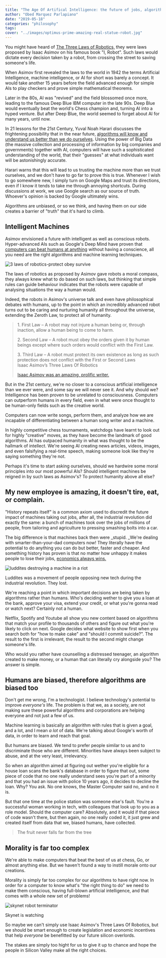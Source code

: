 ```yaml
---
title: "The Age Of Artifical Intelligence: the future of jobs, algorithms and morality."
author: "Obed Marquez Parlapiano"
date: "2019-05-18"
categories: "philosophy"
tags:
cover: "../images/optimus-prime-amazing-real-statue-robot.jpg"
---
```


You might have heard of [The Three Laws of Robotics,](https://obedparla.com/books/thoughts-on-i-robot-by-isaac-asimov/) they were laws proposed by Isaac Asimov on his famous book "I, Robot". Such laws would dictate every decision taken by a robot, from crossing the street to saving someone's life.

When Asimov first revealed the laws to the world in 1942 the terms Artificial Intelligence, machine intelligence, or AI for short was barely a concept. It would take another 15 years before the field advanced enough for simple AIs to play checkers and prove simple mathematical theorems.

Later in the 80s, AI was "revived" and the field blossomed once more, leading to the famous Deep Blue IBM computer in the late 90s. Deep Blue would eventually beat the world's Chess champion and, turning AI into a hyped venture. But after Deep Blue, the world seemed to forget about AI for many years, until now.

In 21 lessons for the 21st Century, Yuval Noah Harari discusses the frightening possibility that in the near future, [algorithms will know and understand us better than we do ourselves](https://obedparla.com/books/highlights/best-quotes-21-lessons-21st-century/#3). Using the power of Big Data (the massive collection and processing of information by big companies and governments) together with AI, computers will have such a sophisticated understanding of the world, that their "guesses" at what individuals want will be astonishingly accurate.

Harari warns that this will lead to us trusting the machine more than we trust ourselves, and we don't have to go far to prove this is true. Whenever I wish to go somewhere new, I simply turn on Google Maps and trust its directions, even if I know it tends to take me through annoying shortcuts. During discussions at work, we use Google search as our source of truth. Whoever's opinion is backed by Google ultimately wins.

Algorithms are unbiased, or so we think, and having them on our side creates a barrier of "truth" that it's hard to climb.

## Intelligent Machines

Asimov envisioned a future with intelligent as well as conscious robots. Hyper-advanced AIs such as Google's Deep Mind have proven that [computers can beat humans at anything](https://www.newscientist.com/article/2132086-deepminds-ai-beats-worlds-best-go-player-in-latest-face-off/) without having a conscience, all you need are the right algorithms and machine learning techniques.

![3 laws of robotics-protect obey survive](images/3-laws-of-robotics-protect-obey-survive.png)

The laws of robotics as proposed by Asimov gave robots a moral compass, they always knew what to do based on such laws, but thinking that simple rules can guide behaviour indicates that the robots were capable of analysing situations the way a human would.

Indeed, the robots in Asimov's universe talk and even have philosophical debates with humans, up to the point in which an incredibly advanced robot turns out to be caring and nurturing humanity all throughout the universe, extending the Zeroth Law, to protect all of humanity.

> 1\. First Law – A robot may not injure a human being or, through inaction, allow a human being to come to harm.
> 
>   
> 2\. Second Law – A robot must obey the orders given it by human beings except where such orders would conflict with the First Law.
> 
>   
> 3\. Third Law – A robot must protect its own existence as long as such protection does not conflict with the First or Second Laws  
> Isaac Asimov’s Three Laws Of Robotics
> 
> [Isaac Asimov was an amazing, prolific writer.](https://obedparla.com/books/isaac-asimov-the-quintessential-writer/)

But in the 21st century, we're no closer to a conscious artificial intelligence than we ever were, and some say we will never see it. And why should we? Intelligence has been proven to be unrelated to consciousness. Computers can outperform humans in every field, even in what were once thought to be human-only fields such as the creative world.

Computers can now write songs, perform them, and analyze how we are incapable of differentiating between a human song writer and a machine.

In highly competitive chess tournaments, watchdogs have learnt to look out for highly "creative" moves, as they have become the landmark of good algorithms. AI has outpaced humanity in what was thought to be the hallmark of intellect. We're seeing AI creating news articles, videos, images, and even falsifying a real-time speech, making someone look like they're saying something they're not.

Perhaps it's time to start asking ourselves, should we hardwire some moral principles into our most powerful AIs? Should intelligent machines be reigned in by such laws as Asimov's? To protect humanity above all else?

## My new employee is amazing, it doesn't tire, eat, or complain.

"History repeats itself" is a common axiom used to discredit the future impact of machines taking out jobs, after all, the industrial revolution did exactly the same: a bunch of machines took over the jobs of millions of people, from tailoring and agriculture to pressing smashing bolts into a car.

The big difference is that machines back then were _stupid. _We're dealing with smarter-than-your-dad computers now! They literally have the potential to do anything you can do but better, faster and cheaper. And something history has proven is that no matter how unhappy it makes people to lose their jobs, [economics always wins.](https://www.history.com/news/industrial-revolution-luddites-workers)

![luddites destroying a machine in a riot](images/luddites-destroying-a-machine-in-a-riot-1024x538.jpg)

Luddites was a movement of people opposing new tech during the industrial revolution. They lost.

We're reaching a point in which important decisions are being taken by algorithms rather than humans. Who's deciding wether to give you a loan at the bank, approve your visa, extend your credit, or what you're gonna read or watch next? Certainly not a human.

Netflix, Spotify and Youtube all show you new content based on algorithms that match your profile to thousands of others and figure out what you're likely to click on next. Google decides what website to show first when you search both for "how to make cake" and "should I commit suicide?". The result to the first is irrelevant, the result to the second might change someone's life.

Who would you rather have counselling a distressed teenager, an algorithm created to make money, or a human that can literally cry alongside you? The answer is simple.

## Humans are biased, therefore algorithms are biased too

Don't get me wrong, I'm a technologist. I believe technology's potential to improve _everyone's_ life. The problem is that we, as a society, are not making sure these powerful algorithms and corporations are helping everyone and not just a few of us.

Machine learning is basically an algorithm with rules that is given a goal, and a lot, and I mean _a lot_ of data. We're talking about Google's worth of data, in order to learn and reach that goal.

But humans are biased. We tend to prefer people similar to us and to discriminate those who are different. Minorities have always been subject to abuse, and at the very least, irrelevancy.

So when an algorithm aimed at figuring out wether you're eligible for a house loan scans the bank's database in order to figure that out, some piece of code that no one really understand sees you're part of a minority and that you had an issue with police 10 years ago, it decides to decline the loan. Why? You ask. No one knows, the Master Computer said no, and no it is.

But that one time at the police station was someone else's fault. You're a successful woman working in tech, with colleagues that look up to you as a role model. Should the computer care? Absolutely, and it would if that piece of code wasn't there, but then again, no one really coded it, it just grew and created itself from data that we, biased humans, have collected.

> The fruit never falls far from the tree

## Morality is far too complex

We're able to make computers that beat the best of us at chess, Go, or almost anything else. But we haven't found a way to instill morale onto our creations.

Morality is simply far too complex for our algorithms to have right now. In order for a computer to know what's "the right thing to do" we need to make them conscious, having full-blown artificial intelligence, and that comes with a whole new set of problems!

![skynet robot terminator](images/skynet-robot-terminator-1024x576.jpg)

Skynet is watching  
  

So maybe we can't simply use Isaac Asimov's Three Laws Of Robotics, but we should be smart enough to create legislation and economic incentives that help _everyone_ be benefitted by our future silicon overlords.

The stakes are simply too hight for us to give it up to chance and hope the people in Silicon Valley make all the right choices.
